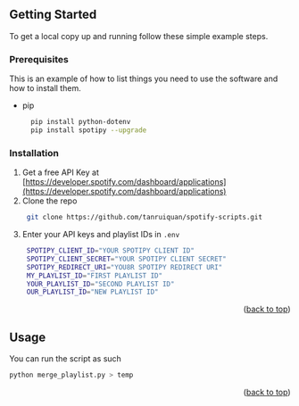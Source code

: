 <!-- GETTING STARTED -->
## Getting Started

To get a local copy up and running follow these simple example steps.

### Prerequisites

This is an example of how to list things you need to use the software and how to install them.
* pip
  ```sh
    pip install python-dotenv
    pip install spotipy --upgrade
  ```

### Installation

1. Get a free API Key at [https://developer.spotify.com/dashboard/applications](https://developer.spotify.com/dashboard/applications)
2. Clone the repo
   ```sh
    git clone https://github.com/tanruiquan/spotify-scripts.git
   ```
3. Enter your API keys and playlist IDs in `.env`
   ```sh
    SPOTIPY_CLIENT_ID="YOUR SPOTIPY CLIENT ID"
    SPOTIPY_CLIENT_SECRET="YOUR SPOTIPY CLIENT SECRET"
    SPOTIPY_REDIRECT_URI="YOU8R SPOTIPY REDIRECT URI"
    MY_PLAYLIST_ID="FIRST PLAYLIST ID"
    YOUR_PLAYLIST_ID="SECOND PLAYLIST ID"
    OUR_PLAYLIST_ID="NEW PLAYLIST ID"
   ```

<p align="right">(<a href="#readme-top">back to top</a>)</p>



<!-- USAGE EXAMPLES -->
## Usage

You can run the script as such
```sh
python merge_playlist.py > temp
```

<p align="right">(<a href="#readme-top">back to top</a>)</p>
